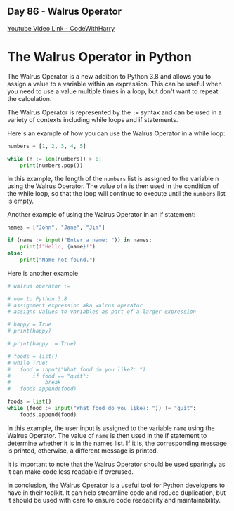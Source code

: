 ## Day 86 - Walrus Operator

[Youtube Video Link - CodeWithHarry](https://youtu.be/NCmMEEyzLT8)

# The Walrus Operator in Python

The Walrus Operator is a new addition to Python 3.8 and allows you to assign a value to a variable within an expression. This can be useful when you need to use a value multiple times in a loop, but don't want to repeat the calculation.

The Walrus Operator is represented by the `:=` syntax and can be used in a variety of contexts including while loops and if statements.

Here's an example of how you can use the Walrus Operator in a while loop:

```python
numbers = [1, 2, 3, 4, 5]

while (n := len(numbers)) > 0:
    print(numbers.pop())
```

In this example, the length of the `numbers` list is assigned to the variable n using the Walrus Operator. The value of `n` is then used in the condition of the while loop, so that the loop will continue to execute until the `numbers` list is empty.

Another example of using the Walrus Operator in an if statement:

```python
names = ["John", "Jane", "Jim"]

if (name := input("Enter a name: ")) in names:
    print(f"Hello, {name}!")
else:
    print("Name not found.")
```

Here is another example

```python
# walrus operator :=

# new to Python 3.8
# assignment expression aka walrus operator
# assigns values to variables as part of a larger expression

# happy = True
# print(happy)

# print(happy := True)

# foods = list()
# while True:
#   food = input("What food do you like?: ")
#       if food == "quit":
#           break
#   foods.append(food)

foods = list()
while (food := input("What food do you like?: ")) != "quit":
    foods.append(food)
```

In this example, the user input is assigned to the variable `name` using the Walrus Operator. The value of `name` is then used in the if statement to determine whether it is in the names list. If it is, the corresponding message is printed, otherwise, a different message is printed.

It is important to note that the Walrus Operator should be used sparingly as it can make code less readable if overused.

In conclusion, the Walrus Operator is a useful tool for Python developers to have in their toolkit. It can help streamline code and reduce duplication, but it should be used with care to ensure code readability and maintainability.
